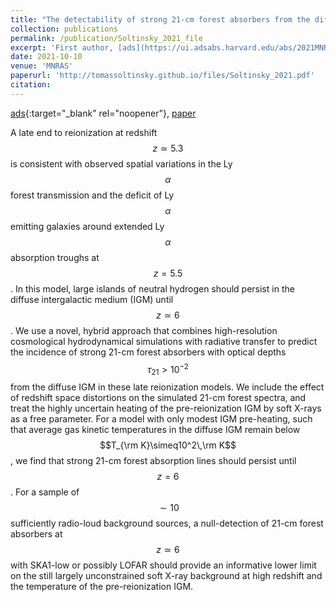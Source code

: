 ```yaml
---
title: "The detectability of strong 21-cm forest absorbers from the diffuse intergalactic medium in late reionization models"
collection: publications
permalink: /publication/Soltinsky_2021_file
excerpt: 'First author, [ads](https://ui.adsabs.harvard.edu/abs/2021MNRAS.506.5818S/abstract){:target="_blank" rel="noopener"}'
date: 2021-10-10
venue: 'MNRAS'
paperurl: 'http://tomassoltinsky.github.io/files/Soltinsky_2021.pdf'
citation: 
---
```


[ads](https://ui.adsabs.harvard.edu/abs/2021MNRAS.506.5818S/abstract){:target="_blank" rel="noopener"}, [paper](http://tomassoltinsky.github.io/files/Soltinsky_2021.pdf)

A late end to reionization at redshift $$z\simeq5.3$$ is consistent with observed spatial variations in the Ly$$\alpha$$ forest transmission and the deficit of Ly$$\alpha$$ emitting galaxies around extended Ly$$\alpha$$ absorption troughs at $$z=5.5$$. In this model, large islands of neutral hydrogen should persist in the diffuse intergalactic medium (IGM) until $$z\simeq6$$. We use a novel, hybrid approach that combines high-resolution cosmological hydrodynamical simulations with radiative transfer to predict the incidence of strong 21-cm forest absorbers with optical depths $$\tau_{21}>10^{-2}$$ from the diffuse IGM in these late reionization models. We include the effect of redshift space distortions on the simulated 21-cm forest spectra, and treat the highly uncertain heating of the pre-reionization IGM by soft X-rays as a free parameter. For a model with only modest IGM pre-heating, such that average gas kinetic temperatures in the diffuse IGM remain below $$T_{\rm K}\simeq10^2\,\rm K$$, we find that strong 21-cm forest absorption lines should persist until $$z=6$$. For a sample of $$\sim10$$ sufficiently radio-loud background sources, a null-detection of 21-cm forest absorbers at $$z\simeq6$$ with SKA1-low or possibly LOFAR should provide an informative lower limit on the still largely unconstrained soft X-ray background at high redshift and the temperature of the pre-reionization IGM.
